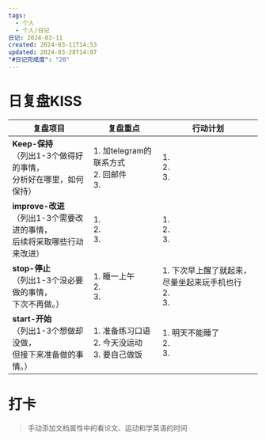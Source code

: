 ```yaml
---
tags:
  - 个人
  - 个人/日记
日记: 2024-03-11
created: 2024-03-11T14:53
updated: 2024-03-28T14:07
"#日记完成度": "20"
---
```



# 日复盘KISS
| **复盘项目**                                             | **复盘重点**                           | **行动计划**                              |
| ---------------------------------------------------- | ---------------------------------- | ------------------------------------- |
| **Keep-保持**<br>（列出1-3个做得好的事情，<br>   分析好在哪里，如何保持）     | 1.  加telegram的联系方式<br>2. 回邮件<br>3. | 1.  <br>2. <br>3.                     |
| **improve-改进**<br>（列出1-3个需要改进的事情，<br>  后续将采取哪些行动来改进） | 1.  <br>2. <br>3.                  | 1.  <br>2. <br>3.                     |
| **stop-停止**<br>（列出1-3个没必要做的事情，<br>下次不再做。）            | 1.  睡一上午<br>2. <br>3.              | 1.  下次早上醒了就起来，尽量坐起来玩手机也行<br>2. <br>3. |
| **start-开始**<br>（列出1-3个想做却没做，<br>但接下来准备做的事情。）        | 1.  准备练习口语<br>2. 今天没运动<br>3. 要自己做饭 | 1.  明天不能睡了<br>2. <br>3.               |


# 打卡
> 手动添加文档属性中的看论文、运动和学英语的时间


